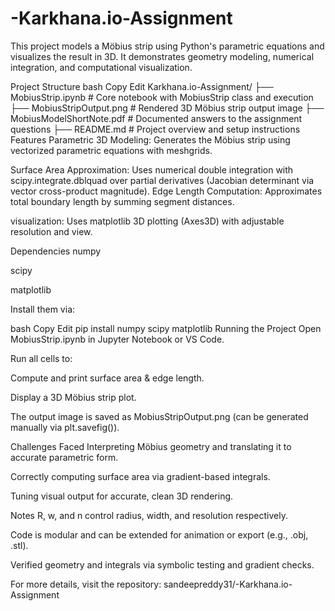 # -Karkhana.io-Assignment

This project models a Möbius strip using Python's parametric equations and visualizes the result in 3D. It demonstrates geometry modeling, numerical integration, and computational visualization.

Project Structure
bash
Copy
Edit
Karkhana.io-Assignment/
├── MobiusStrip.ipynb           # Core notebook with MobiusStrip class and execution
├── MobiusStripOutput.png       # Rendered 3D Möbius strip output image
├── MobiusModelShortNote.pdf    # Documented answers to the assignment questions
├── README.md                   # Project overview and setup instructions
Features
Parametric 3D Modeling: Generates the Möbius strip using vectorized parametric equations with meshgrids.

Surface Area Approximation: Uses numerical double integration with scipy.integrate.dblquad over partial derivatives (Jacobian determinant via vector cross-product magnitude).
Edge Length Computation: Approximates total boundary length by summing segment distances.

visualization: Uses matplotlib 3D plotting (Axes3D) with adjustable resolution and view.

Dependencies
numpy

scipy

matplotlib

Install them via:

bash
Copy
Edit
pip install numpy scipy matplotlib
Running the Project
Open MobiusStrip.ipynb in Jupyter Notebook or VS Code.

Run all cells to:

Compute and print surface area & edge length.

Display a 3D Möbius strip plot.

The output image is saved as MobiusStripOutput.png (can be generated manually via plt.savefig()).

Challenges Faced
Interpreting Möbius geometry and translating it to accurate parametric form.

Correctly computing surface area via gradient-based integrals.

Tuning visual output for accurate, clean 3D rendering.

Notes
R, w, and n control radius, width, and resolution respectively.

Code is modular and can be extended for animation or export (e.g., .obj, .stl).

Verified geometry and integrals via symbolic testing and gradient checks.

For more details, visit the repository: sandeepreddy31/-Karkhana.io-Assignment
